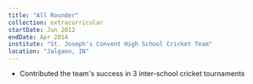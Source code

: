 ```yaml
---
title: "All Rounder"
collection: extracurricular
startDate: Jun 2012
endDate: Apr 2014
institute: "St. Joseph's Convent High School Cricket Team"
location: "Jalgaon, IN"
---
```


<ul>
    <li>Contributed the team's success in 3 inter-school cricket tournaments</li>
</ul>